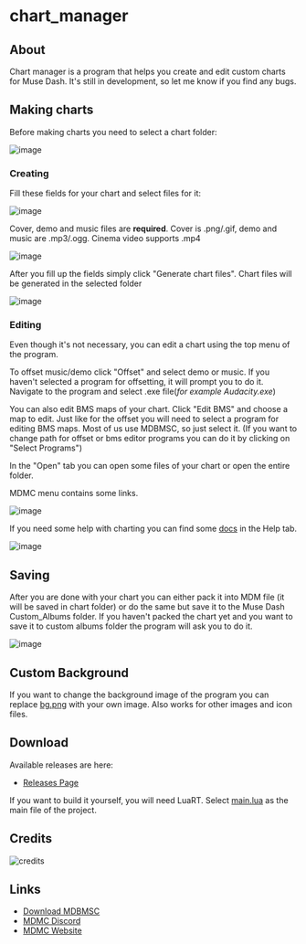 # chart_manager

## About

Chart manager is a program that helps you create and edit custom charts for Muse Dash. It's still in development, so let me know if you find any bugs.

## Making charts

Before making charts you need to select a chart folder:

![image](https://github.com/user-attachments/assets/ecc35b65-5f8d-4735-ad83-e5861694930b)

### Creating

Fill these fields for your chart and select files for it:

![image](https://github.com/user-attachments/assets/64434d90-2c1d-42ef-abcd-45965ce3c4cc)

Cover, demo and music files are __required__. Cover is .png/.gif, demo and music are .mp3/.ogg. Cinema video supports .mp4

![image](https://github.com/user-attachments/assets/f2a37148-6160-49e0-9bc7-3e0be462b62b)

After you fill up the fields simply click "Generate chart files". Chart files will be generated in the selected folder

![image](https://github.com/taypexx/chart_manager/assets/102821080/0cc015ae-bf9b-4f9e-a523-09b621033ab3)

### Editing

Even though it's not necessary, you can edit a chart using the top menu of the program.

To offset music/demo click "Offset" and select demo or music.
If you haven't selected a program for offsetting, it will prompt you to do it. 
Navigate to the program and select .exe file(*for example Audacity.exe*)

You can also edit BMS maps of your chart. Click "Edit BMS" and choose a map to edit.
Just like for the offset you will need to select a program for editing BMS maps.
Most of us use MDBMSC, so just select it.
(If you want to change path for offset or bms editor programs you can do it by clicking on "Select Programs")

In the "Open" tab you can open some files of your chart or open the entire folder.

MDMC menu contains some links.

![image](https://github.com/user-attachments/assets/d9f91c8d-c2cc-4f49-9a1e-8c30986251ac)

If you need some help with charting you can find some [docs](https://github.com/taypexx/chart_manager/tree/main/assets) in the Help tab. 

![image](https://github.com/taypexx/chart_manager/assets/102821080/eadd5b70-8df7-4216-b374-d650b4f6c73b)

## Saving

After you are done with your chart you can either pack it into MDM file
(it will be saved in chart folder) or do the same but save it to the Muse Dash 
Custom_Albums folder.
If you haven't packed the chart yet and you want to save it to custom albums folder
the program will ask you to do it.

![image](https://github.com/user-attachments/assets/925dc3f5-b541-4c39-83bf-da3e8386cd84)

## Custom Background

If you want to change the background image of the program you can replace [bg.png](https://github.com/taypexx/chart_manager/blob/main/assets/bg.png)
with your own image. Also works for other images and icon files.

## Download

Available releases are here:

* [Releases Page](https://github.com/taypexx/chart_manager/releases/)

If you want to build it yourself, you will need LuaRT.
Select [main.lua](https://github.com/taypexx/chart_manager/blob/main/main.lua) as the main file of the project.

## Credits

![credits](https://github.com/user-attachments/assets/f13fa36c-c2ad-4694-9eec-d8f46781cef0)

## Links

* [Download MDBMSC](https://cdn.discordapp.com/attachments/1203883928654581760/1203883930151813130/MDBMSC_V2.9.zip?ex=6745d588&is=67448408&hm=bec89169cd5461a6f4b78c6b9243688552e930ff1f4b50389d099efd0e36966b&)
* [MDMC Discord](https://discord.gg/mdmc/)
* [MDMC Website](https://mdmc.moe/)
